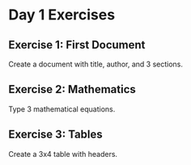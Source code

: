 # Day 1 Exercises

## Exercise 1: First Document
Create a document with title, author, and 3 sections.

## Exercise 2: Mathematics
Type 3 mathematical equations.

## Exercise 3: Tables
Create a 3x4 table with headers.
